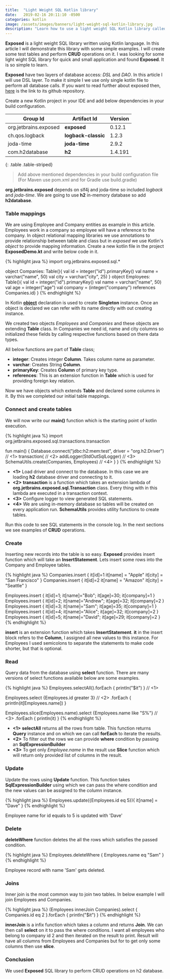 ```yaml
---
title:  "Light Weight SQL Kotlin library"
date:   2019-02-16 20:11:10 -0500
categories: kotlin
image: /assets/images/banners/light-weight-sql-kotlin-library.jpg
description: "Learn how to use a light weight SQL Kotlin library called Exposed. It is written in Kotlin and supports two layers to access database: DSL and DAO."
---
```


**Exposed** is a light weight SQL library written using Kotlin language. In this article I will demonstrate this library with some simple examples. I will create some test tables and perform **CRUD** operations on it. I was looking for some light wight SQL library for quick and small application and found **Exposed**. It is so simple to learn.

**Exposed** have two layers of database access: *DSL* and *DAO*. In this article I will use DSL layer. To make it simple I we use only single kotlin file to perform all database calls. If you want to read further about exposed then, [here](https://github.com/JetBrains/Exposed) is the link to its github repository.

Create a new Kotlin project in your IDE and add below dependencies in your build configuration.

Group Id | Artifact Id | Version
--- | --- | ---
org.jetbrains.exposed | **exposed** | 0.12.1
ch.qos.logback | **logback-classic** | 1.2.3
joda-time | **joda-time** | 2.9.2
com.h2database | **h2** | 1.4.191
{: .table .table-striped}

> Add above mentioned dependencies in your build configuration file (For Maven use pom.xml and for Gradle use build.gradle)

**org.jetbrains.exposed** depends on slf4j and joda-time so included *logback* and *joda-time*. We are going to use **h2** in-memory database so add **h2database**.

### Table mappings

We are using Employee and Company entities as example in this article. Employees work in a company so employee will have a reference to the company. In object relational mapping libraries we use annotations to provide relationship between table and class but in *exposed* we use Kotlin's *object* to provide mapping information. Create a new kotlin file in the project **ExposedDemo.kt** and write below code in it.

{% highlight java %}
import org.jetbrains.exposed.sql.*

object Companies: Table(){
    val id = integer("id").primaryKey()
    val name = varchar("name", 50)
    val city = varchar("city", 25)
}
object Employees: Table(){
    val id = integer("id").primaryKey()
    val name = varchar("name", 50)
    val age = integer("age")
    val company = (integer("company") references Companies.id)
}
{% endhighlight %}

In Kotlin [**object**](https://kotlinlang.org/docs/reference/object-declarations.html#object-expressions) declaration is used to create **Singleton** instance. Once an object is declared we can refer with its name directly with out creating instance.

We created two objects *Employees* and *Companies* and these objects are extending **Table** class. In Companies we need id, name and city columns so initialized these fields by calling respective functions based on there data types. 

All below functions are part of **Table** class;

* **integer**: Creates integer **Column**. Takes column name as parameter.
* **varchar**: Creates String **Column**.
* **primaryKey**: Creates **Column** of primary key type.
* **references**: This is an extension function in **Table** which is used for providing foreign key relation.

Now we have objects which extends **Table** and declared some columns in it. By this we completed our initial table mappings.

### Connect and create tables

We will now write our **main()** function which is the starting point of kotlin execution.

{% highlight java %}
import org.jetbrains.exposed.sql.transactions.transaction

fun main() {
    Database.connect("jdbc:h2:mem:test", driver = "org.h2.Driver") // <1>
    transaction{    // <2>
        addLogger(StdOutSqlLogger)  // <3>
        SchemaUtils.create(Companies, Employees)    // <4>
    }
}
{% endhighlight %}

* **<1>** Load driver and connect to the database. In this case we are loading **h2** database driver and connecting to it.
* **<2>** **transaction** is a function which takes an extension lambda of **org.jetbrains.exposed.sql.Transaction** class. Every thing with in this lambda are executed in a transaction context.
* **<3>** Configure logger to view generated SQL statements.
* **<4>** We are using in-memory database so tables will be created on every application run. **SchemaUtils** provides utility functions to create tables.

Run this code to see SQL statements in the console log. In the next sections we see examples of **CRUD** operations.

### Create

Inserting new records into the table is so easy. **Exposed** provides insert function which will take an **InsertStatement**. Lets insert some rows into the Company and Employee tables.

{% highlight java %}
Companies.insert { 
    it[id]=1
    it[name] = "Apple"
    it[city] = "San Francisco" 
}
Companies.insert { 
    it[id]=2
    it[name] = "Amazon"
    it[city] = "Seattle" 
}

Employees.insert { it[id]=1; it[name]="Bob"; it[age]=30; it[company]=1 }
Employees.insert { it[id]=2; it[name]="Andrew"; it[age]=32; it[company]=2 }
Employees.insert { it[id]=3; it[name]="Sam"; it[age]=35; it[company]=1 }
Employees.insert { it[id]=4; it[name]="Alice"; it[age]=32; it[company]=2 }
Employees.insert { it[id]=5; it[name]="David"; it[age]=29; it[company]=2 }
{% endhighlight %}

**insert** is an extension function which takes **InsertStatement**. **it** in the insert block refers to the **Column**, I assigned all new values to this instance. For Employees I used semicolons to separate the statements to make code shorter, but that is optional.

### Read

Query data from the database using **select** function. There are many versions of select functions available below are some examples.

{% highlight java %}
Employees.selectAll().forEach { println("$it") }    // <1>

Employees.select {Employees.id greater 3}   // <2>
    .forEach { println(it[Employees.name]) }

Employees.slice(Employees.name).select {Employees.name like "S%"}   // <3>
    .forEach { println(it) }
{% endhighlight %}

* **<1>** **selectAll** returns all the rows from table. This function returns **Query** instance and on which we can call **forEach** to iterate the results.
* **<2>** To filter out the rows we can provide **where** condition by passing an **SqlExpressionBuilder** 
* **<3>** To get only *Employee.name* in the result use **Slice** function which will return only provided list of columns in the result.

### Update

Update the rows using **Update** function. This function takes **SqlExpressionBuilder** using which we can pass the where condition and the new values can be assigned to the column instance.

{% highlight java %}
Employees.update({Employees.id eq 5}){
    it[name] = "Dave"
}
{% endhighlight %}

Employee name for id equals to 5 is updated with 'Dave'

### Delete

**deleteWhere** function deletes the all the rows which satisfies the passed condition.

{% highlight java %}
Employees.deleteWhere { Employees.name eq "Sam" }
{% endhighlight %}

Employee record with name 'Sam' gets deleted.

### Joins

Inner join is the most common way to join two tables. In below example I will join Employees and Companies.

{% highlight java %}
(Employees innerJoin Companies).select {
    Companies.id eq 2
}.forEach { println("$it") }
{% endhighlight %}

**innerJoin** is a infix function which takes a column and returns **Join**. We can then call **select** on it to pass the where conditions. I want all employees who belong to company id 2 and then iterated on the result to print. Result will have all columns from Employees and Companies but for to get only some columns then use **slice**.

### Conclusion

We used **Exposed** SQL library to perform CRUD operations on h2 database.
